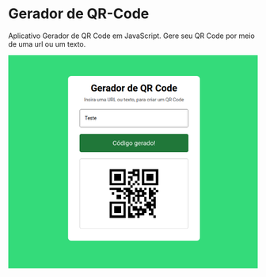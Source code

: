 # Gerador de QR-Code
Aplicativo Gerador de QR Code em JavaScript. Gere seu QR Code por meio de uma url ou um texto.

<img src="https://github.com/maylajamile/github-images/blob/041414446d872b86a4a95f58696d7142d7b2046f/image10.png" alt="Imagem da aplicação">
